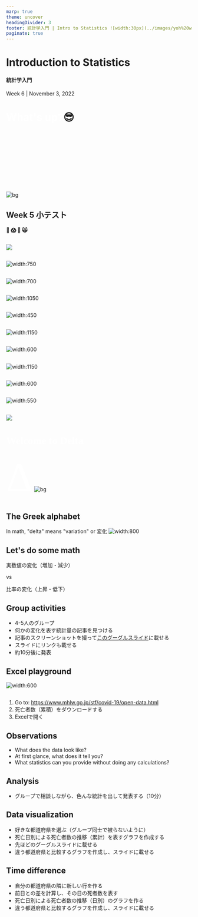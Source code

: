 ```yaml
---
marp: true
theme: uncover
headingDivider: 3
footer: 統計学入門 | Intro to Statistics ![width:30px](../images/yoh%20with%20globe.png)
paginate: true
---
```



# Introduction to Statistics
#### 統計学入門

Week 6 | November 3, 2022


# <span style="color:white">What's up?</span>😎
<br>
<br>
<br>
<br>
<br>
<br>
<br>
<br>
<br>

![bg](../images/gakuensai.jpeg)

## Week 5 小テスト
#### 😬 😱 🫦 🙀

##
![](../images/w6/w5%20quiz%20results.png)


##
![width:750](../images/w6/w5%20quiz%201a.png)
##
![width:700](../images/w6/w5%20quiz%201.png)

##
![width:1050](../images/w6/w5%20quiz%203a.png)
##
![width:450](../images/w6/w5%20quiz%203.png)

##
![width:1150](../images/w6/w5%20quiz%206a.png)
##
![width:600](../images/w6/w5%20quiz%206.png)

##
![width:1150](../images/w6/w5%20quiz%208a.png)
##
![width:600](../images/w6/w5%20quiz%208.png)

##
![width:550](../images/w6/w5%20quiz%2010a.png)
##
![](../images/w6/w5%20quiz%2010.png)




# <span style="font-size:1em;font-family:serif;color:white">Welcome to Delta</span>

<span style="font-size:8em;font-family:serif;color:white">Δ</span>
![bg](../images/delta%20river.jpg)

## The Greek alphabet
In math, "delta" means "variation" or 変化
![width:800](../images/greek.jpg)

## Let's do some math
実数値の変化（増加・減少）

vs

比率の変化（上昇・低下）


## Group activities

- 4-5人のグループ
- 何かの変化を表す統計量の記事を見つける
- 記事のスクリーンショットを撮って[このグーグルスライド](https://docs.google.com/presentation/d/1xd2lxjMbXwVGx8SZcFuKdC6Z7pIsWPMBbU3EkpzV9rM/edit?usp=sharing)に載せる
- スライドにリンクも載せる
- 約10分後に発表


## Excel playground

![width:600](../images/w6/corona%20dashboard.png)
##

1. Go to: https://www.mhlw.go.jp/stf/covid-19/open-data.html
1. 死亡者数（累積）をダウンロードする
1. Excelで開く

## Observations

- What does the data look like?
- At first glance, what does it tell you?
- What statistics can you provide without doing any calculations?

## Analysis

- グループで相談しながら、色んな統計を出して発表する（10分）

## Data visualization

- 好きな都道府県を選ぶ（グループ同士で被らないように）
- 死亡日別による死亡者数の推移（累計）を表すグラフを作成する
- 先ほどのグーグルスライドに載せる
- 違う都道府県と比較するグラフを作成し、スライドに載せる

## Time difference

- 自分の都道府県の隣に新しい行を作る
- 前日との差を計算し、その日の死者数を表す
- 死亡日別による死亡者数の推移（日別）のグラフを作る
- 違う都道府県と比較するグラフを作成し、スライドに載せる

